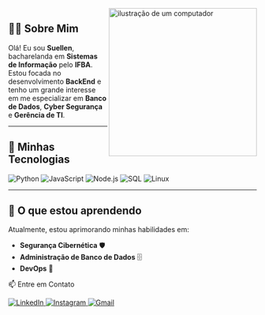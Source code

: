 <img src="https://raw.githubusercontent.com/MicaelliMedeiros/micaellimedeiros/master/image/computer-illustration.png" alt="ilustração de um computador" min-width="300px" max-width="300px" width="300px" align="right">


<h2 align="left">👩‍💻 Sobre Mim</h2>
<p align="left">Olá! Eu sou <strong>Suellen</strong>, bacharelanda em <strong>Sistemas de Informação</strong> pelo <strong>IFBA</strong>. Estou focada no desenvolvimento <strong>BackEnd</strong> e tenho um grande interesse em me especializar em <strong>Banco de Dados</strong>, <strong>Cyber Segurança</strong> e <strong>Gerência de TI</strong>.</p>

---

<h2 align="left">🚀 Minhas Tecnologias</h2>
<p align="left">
  <img src="https://img.shields.io/badge/-Python-3776AB?style=flat-square&logo=python&logoColor=white" alt="Python"/>
  <img src="https://img.shields.io/badge/-JavaScript-F7DF1E?style=flat-square&logo=javascript&logoColor=black" alt="JavaScript"/>
  <img src="https://img.shields.io/badge/-Node.js-339933?style=flat-square&logo=node.js&logoColor=white" alt="Node.js"/>
  <img src="https://img.shields.io/badge/-SQL-4479A1?style=flat-square&logo=MySQL&logoColor=white" alt="SQL"/>
  <img src="https://img.shields.io/badge/-Linux-FCC624?style=flat-square&logo=linux&logoColor=black" alt="Linux"/>
</p>

---

<h2 align="left">🌱 O que estou aprendendo</h2>
<p align="left">
  Atualmente, estou aprimorando minhas habilidades em:
  <ul>
    <li><strong>Segurança Cibernética</strong> 🛡️</li>
    <li><strong>Administração de Banco de Dados</strong> 🗄️</li>
    <li><strong>DevOps</strong> 🚀</li>
  </ul>
</p>

📫 Entre em Contato
<p align="left"> <a href="https://www.linkedin.com/in/suellen-ara%C3%BAjo/" title="LinkedIn"> <img src="https://img.shields.io/badge/-Linkedin-0e76a8?style=flat-square&logo=Linkedin&logoColor=white" alt="LinkedIn"/> </a> <a href="https://www.instagram.com/iamsuaraujo/" title="Instagram"> <img src="https://img.shields.io/badge/-Instagram-DF0174?style=flat-square&labelColor=DF0174&logo=instagram&logoColor=white" alt="Instagram"/> </a> <a href="mailto:suellenaraujocosta@gmail.com" title="Gmail"> <img src="https://img.shields.io/badge/-Gmail-FF0000?style=flat-square&labelColor=FF0000&logo=gmail&logoColor=white" alt="Gmail"/> </a> </p>
